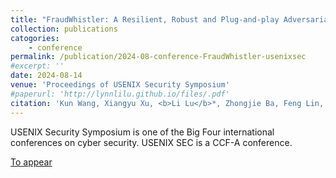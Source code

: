 ```yaml
---
title: "FraudWhistler: A Resilient, Robust and Plug-and-play Adversarial Example Detection Method for Speaker Recognition"
collection: publications
catogories: 
    - conference
permalink: /publication/2024-08-conference-FraudWhistler-usenixsec
#excerpt: ''
date: 2024-08-14
venue: 'Proceedings of USENIX Security Symposium'
#paperurl: 'http://lynnlilu.github.io/files/.pdf'
citation: 'Kun Wang, Xiangyu Xu, <b>Li Lu</b>*, Zhongjie Ba, Feng Lin, Kui Ren. &quot;FraudWhistler: A Resilient, Robust and Plug-and-play Adversarial Example Detection Method for Speaker Recognition.&quot; <i>Proceedings of USENIX Security Symposium</i>. Philadelphia, PA, USA. 2024. doi: to appear.'
---
```


USENIX Security Symposium is one of the Big Four international conferences on cyber security. USENIX SEC is a CCF-A conference.


[To appear](https://www.doi.org/toappear)
